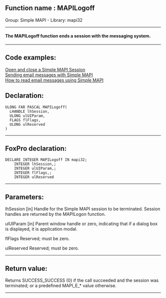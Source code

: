 
## Function name : MAPILogoff
Group: Simple MAPI - Library: mapi32    
***  


#### The MAPILogoff function ends a session with the messaging system.
***  


## Code examples:
[Open and close a Simple MAPI Session](../../samples/sample_190.md)  
[Sending email messages with Simple MAPI](../../samples/sample_193.md)  
[How to read email messages using Simple MAPI](../../samples/sample_270.md)  

## Declaration:
```foxpro  
ULONG FAR PASCAL MAPILogoff(
  LHANDLE lhSession,
  ULONG ulUIParam,
  FLAGS flFlags,
  ULONG ulReserved
)  
```  
***  


## FoxPro declaration:
```foxpro  
DECLARE INTEGER MAPILogoff IN mapi32;
	INTEGER lhSession,;
	INTEGER ulUIParam,;
	INTEGER flFlags,;
	INTEGER ulReserved  
```  
***  


## Parameters:
lhSession 
[in] Handle for the Simple MAPI session to be terminated. Session handles are returned by the MAPILogon function. 

ulUIParam 
[in] Parent window handle or zero, indicating that if a dialog box is displayed, it is application modal. 

flFlags 
Reserved; must be zero. 

ulReserved 
Reserved; must be zero. 
  
***  


## Return value:
Returns SUCCESS_SUCCESS (0) if the call succeeded and the session was terminated; or a predefined MAPI_E_* value otherwise.  
***  

